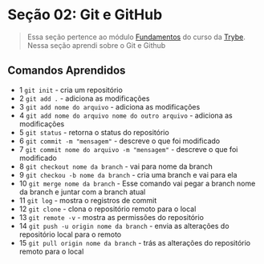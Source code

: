 # Seção 02: Git e GitHub

>Essa seção pertence ao módulo [Fundamentos](https://github.com/Ruan-Portella/Trybe_Exercicios/tree/main/fundamentos) do curso da [Trybe](https://www.betrybe.com/). Nessa seção aprendi sobre o Git e Github

## Comandos Aprendidos

- 1 `git init` - cria um repositório
- 2 `git add .` - adiciona as modificações
- 3 `git add nome do arquivo` - adiciona as modificações
- 4 `git add nome do arquivo nome do outro arquivo` - adiciona as modificações
- 5 `git status` - retorna o status do repositório
- 6 `git commit -m "mensagem"` - descreve o que foi modificado
- 7 `git commit nome do arquivo -m "mensagem"` - descreve o que foi modificado
- 8 `git checkout nome da branch` - vai para nome da branch
- 9 `git checkou -b nome da branch` - cria uma branch e vai para ela
- 10 `git merge nome da branch` - Esse comando vai pegar a branch nome da branch e juntar com a branch atual
- 11 `git log` - mostra o registros de commit
- 12 `git clone` - clona o repositório remoto para o local
- 13 `git remote -v` -  mostra as permissões do repositório
- 14 `git push -u origin nome da branch` - envia as alterações do repositório local para o remoto
- 15 `git pull origin nome da branch` - trás as alterações do repositório remoto para o local
